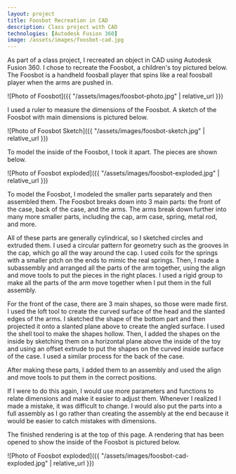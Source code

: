 ```yaml
---
layout: project
title: Foosbot Recreation in CAD
description: Class project with CAD
technologies: [Autodesk Fusion 360]
image: /assets/images/foosbot-cad.jpg
---
```



As part of a class project, I recreated an object in CAD using Autodesk Fusion 360. I chose to recreate the Foosbot, a children's toy pictured below. The Foosbot is a handheld foosball player that spins like a real foosball player when the arms are pushed in. 

![Photo of Foosbot]({{ "/assets/images/foosbot-photo.jpg" | relative_url }})

I used a ruler to measure the dimensions of the Foosbot. A sketch of the Foosbot with main dimensions is pictured below. 

![Photo of Foosbot Sketch]({{ "/assets/images/foosbot-sketch.jpg" | relative_url }})

To model the inside of the Foosbot, I took it apart. The pieces are shown below. 

![Photo of Foosbot exploded]({{ "/assets/images/foosbot-exploded.jpg" | relative_url }})

To model the Foosbot, I modeled the smaller parts separately and then assembled them. The Foosbot breaks down into 3 main parts: the front of the case, back of the case, and the arms. The arms break down further into many more smaller parts, including the cap, arm case, spring, metal rod, and more.

All of these parts are generally cylindrical, so I sketched circles and extruded them. I used a circular pattern for geometry such as the grooves in the cap, which go all the way around the cap. I used coils for the springs with a smaller pitch on the ends to mimic the real springs. Then, I made a subassembly and arranged all the parts of the arm together, using the align and move tools to put the pieces in the right places. I used a rigid group to make all the parts of the arm move together when I put them in the full assembly. 

For the front of the case, there are 3 main shapes, so those were made first. I used the loft tool to create the curved surface of the head and the slanted edges of the arms. I sketched the shape of the bottom part and then projected it onto a slanted plane above to create the angled surface. I used the shell tool to make the shapes hollow. Then, I added the shapes on the inside by sketching them on a horizontal plane above the inside of the toy and using an offset extrude to put the shapes on the curved inside surface of the case. I used a similar process for the back of the case. 

After making these parts, I added them to an assembly and used the align and move tools to put them in the correct positions. 

If I were to do this again, I would use more parameters and functions to relate dimensions and make it easier to adjust them. Whenever I realized I made a mistake, it was difficult to change. I would also put the parts into a full assembly as I go rather than creating the assembly at the end because it would be easier to catch mistakes with dimensions. 

The finished rendering is at the top of this page. A rendering that has been opened to show the inside of the Foosbot is pictured below. 

![Photo of Foosbot exploded]({{ "/assets/images/foosbot-cad-exploded.jpg" | relative_url }})
